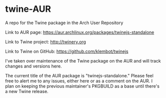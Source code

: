 # twine-AUR
A repo for the Twine package in the Arch User Repository

Link to AUR page: https://aur.archlinux.org/packages/twinejs-standalone

Link to Twine project: http://twinery.org

Link to Twine on GitHub: https://github.com/klembot/twinejs

I've taken over maintenance of the Twine package on the AUR and will track changes and versions here.

The current title of the AUR package is "twinejs-standalone." Please feel free to alert me to any issues, either here or as a comment on the AUR. I plan on keeping the previous maintainer's PKGBUILD as a base until there's a new Twine release.
